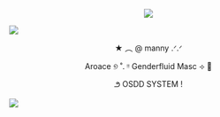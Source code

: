 <p align="center">
  <img src="https://files.catbox.moe/j5hg9i.png"/>
  
![](https://64.media.tumblr.com/85aac092cd23a24f545a0fae8d49247d/fc819193d1d44c87-9b/s1280x1920/6b21a512b229e49a6e5660e28d4951ac86ad9d07.pnj)

<p align="center">
★   ︵   @  manny .ᐟ.ᐟ

<p align="center">
Aroace ୭ ˚. ᵎᵎ Genderfluid Masc   ⟢   🦴 
  
<p align="center">
౨    OSDD SYSTEM   !

![](https://64.media.tumblr.com/5cb937d837c89ee58b7e72ee63a45e17/49833ea7a3e178f3-ed/s1280x1920/2ebd039defc98fdc66df45643e1ff0b609d18768.gifv)
